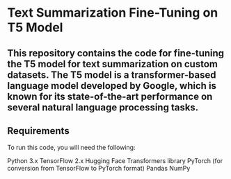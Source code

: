 # Text Summarization Fine-Tuning on T5 Model
## This repository contains the code for fine-tuning the T5 model for text summarization on custom datasets. The T5 model is a transformer-based language model developed by Google, which is known for its state-of-the-art performance on several natural language processing tasks.

## Requirements
To run this code, you will need the following:

Python 3.x
TensorFlow 2.x
Hugging Face Transformers library
PyTorch (for conversion from TensorFlow to PyTorch format)
Pandas
NumPy
